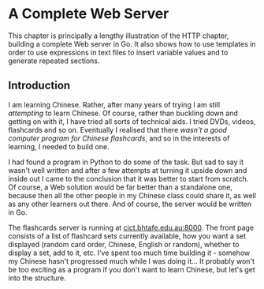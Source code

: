 # A Complete Web Server 

This chapter is principally a lengthy illustration of the HTTP chapter, building a complete Web server in Go. It also shows how to use templates in order to use expressions in text files to insert variable values and to generate repeated sections. 

## Introduction

 I am learning Chinese. Rather, after many years of trying I am still *attempting* to learn Chinese. Of course, rather than buckling down and getting on with it, I have tried all sorts of technical aids. I tried DVDs, videos, flashcards and so on. Eventually I realised that there *wasn't a good computer program for Chinese flashcards*, and so in the interests of learning, I needed to build one.

I had found a program in Python to do some of the task. But sad to say it wasn't well written and after a few attempts at turning it upside down and inside out I came to the conclusion that it was better to start from scratch. Of course, a Web solution would be far better than a standalone one, because then all the other people in my Chinese class could share it, as well as any other learners out there. And of course, the server would be written in Go.

The flashcards server is running at [cict.bhtafe.edu.au:8000](cict.bhtafe.edu.au:8000). The front page consists of a list of flashcard sets currently available, how you want a set displayed (random card order, Chinese, English or random), whether to display a set, add to it, etc. I've spent too much time building it - somehow my Chinese hasn't progressed much while I was doing it... It probably won't be too exciting as a program if you don't want to learn Chinese, but let's get into the structure. 
